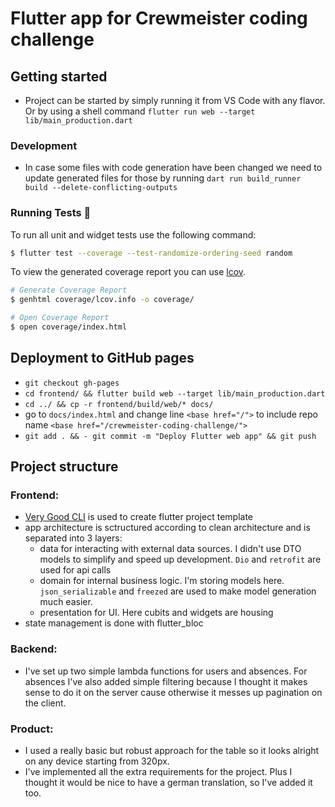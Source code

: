 # Flutter app for Crewmeister coding challenge
## Getting started
- Project can be started by simply running it from VS Code with any flavor. Or by using a shell command `flutter run web --target lib/main_production.dart`

### Development
- In case some files with code generation have been changed we need to update generated files for those by running `dart run build_runner build --delete-conflicting-outputs`

### Running Tests 🧪

To run all unit and widget tests use the following command:

```sh
$ flutter test --coverage --test-randomize-ordering-seed random
```

To view the generated coverage report you can use [lcov](https://github.com/linux-test-project/lcov).

```sh
# Generate Coverage Report
$ genhtml coverage/lcov.info -o coverage/

# Open Coverage Report
$ open coverage/index.html
```

## Deployment to GitHub pages
- `git checkout gh-pages`
- `cd frontend/ && flutter build web --target lib/main_production.dart`
- `cd ../ && cp -r frontend/build/web/* docs/`
- go to `docs/index.html` and change line `<base href="/">` to include repo name `<base href="/crewmeister-coding-challenge/">`
- `git add . && - git commit -m "Deploy Flutter web app" && git push`

## Project structure
### Frontend:
- [Very Good CLI](https://pub.dev/packages/very_good_cli) is used to create flutter project template
- app architecture is sctructured according to clean architecture and is separated into 3 layers:
  * data for interacting with external data sources. I didn't use DTO models to simplify and speed up development. `Dio` and `retrofit` are used for api calls
  * domain for internal business logic. I'm storing models here. `json_serializable` and `freezed` are used to make model generation much easier.
  * presentation for UI. Here cubits and widgets are housing
- state management is done with flutter_bloc

### Backend:
- I've set up two simple lambda functions for users and absences. For absences I've also added simple filtering because I thought it makes sense to do it on the server cause otherwise it messes up pagination on the client.

### Product:
- I used a really basic but robust approach for the table so it looks alright on any device starting from 320px.
- I've implemented all the extra requirements for the project. Plus I thought it would be nice to have a german translation, so I've added it too.


